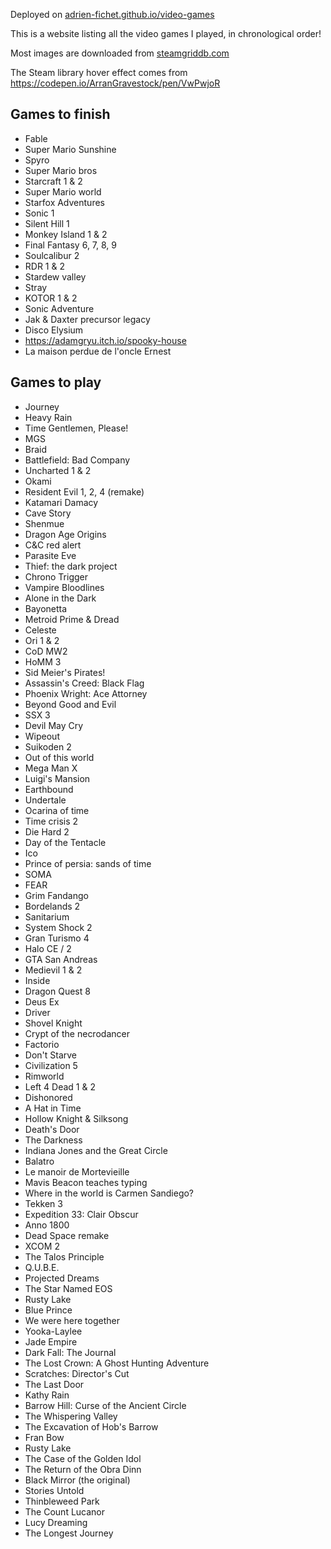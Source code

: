 Deployed on [adrien-fichet.github.io/video-games](https://adrien-fichet.github.io/video-games/)

This is a website listing all the video games I played, in chronological order!

Most images are downloaded from [steamgriddb.com](https://www.steamgriddb.com/)

The Steam library hover effect comes from https://codepen.io/ArranGravestock/pen/VwPwjoR

## Games to finish
- Fable
- Super Mario Sunshine
- Spyro
- Super Mario bros
- Starcraft 1 & 2
- Super Mario world
- Starfox Adventures
- Sonic 1
- Silent Hill 1
- Monkey Island 1 & 2
- Final Fantasy 6, 7, 8, 9
- Soulcalibur 2
- RDR 1 & 2
- Stardew valley
- Stray
- KOTOR 1 & 2
- Sonic Adventure
- Jak & Daxter precursor legacy
- Disco Elysium
- https://adamgryu.itch.io/spooky-house
- La maison perdue de l'oncle Ernest

## Games to play
- Journey
- Heavy Rain
- Time Gentlemen, Please!
- MGS
- Braid
- Battlefield: Bad Company
- Uncharted 1 & 2
- Okami
- Resident Evil 1, 2, 4 (remake)
- Katamari Damacy
- Cave Story
- Shenmue
- Dragon Age Origins
- C&C red alert
- Parasite Eve
- Thief: the dark project
- Chrono Trigger
- Vampire Bloodlines
- Alone in the Dark
- Bayonetta
- Metroid Prime & Dread
- Celeste
- Ori 1 & 2
- CoD MW2
- HoMM 3
- Sid Meier's Pirates!
- Assassin's Creed: Black Flag
- Phoenix Wright: Ace Attorney
- Beyond Good and Evil
- SSX 3
- Devil May Cry
- Wipeout
- Suikoden 2
- Out of this world
- Mega Man X
- Luigi's Mansion
- Earthbound
- Undertale
- Ocarina of time
- Time crisis 2
- Die Hard 2
- Day of the Tentacle
- Ico
- Prince of persia: sands of time
- SOMA
- FEAR
- Grim Fandango
- Bordelands 2
- Sanitarium
- System Shock 2
- Gran Turismo 4
- Halo CE / 2
- GTA San Andreas
- Medievil 1 & 2
- Inside
- Dragon Quest 8
- Deus Ex
- Driver
- Shovel Knight
- Crypt of the necrodancer
- Factorio
- Don't Starve
- Civilization 5
- Rimworld
- Left 4 Dead 1 & 2
- Dishonored
- A Hat in Time
- Hollow Knight & Silksong
- Death's Door
- The Darkness
- Indiana Jones and the Great Circle
- Balatro
- Le manoir de Mortevieille
- Mavis Beacon teaches typing
- Where in the world is Carmen Sandiego?
- Tekken 3
- Expedition 33: Clair Obscur
- Anno 1800
- Dead Space remake
- XCOM 2
- The Talos Principle
- Q.U.B.E.
- Projected Dreams
- The Star Named EOS
- Rusty Lake
- Blue Prince
- We were here together
- Yooka-Laylee
- Jade Empire
- Dark Fall: The Journal
- The Lost Crown: A Ghost Hunting Adventure
- Scratches: Director's Cut
- The Last Door
- Kathy Rain
- Barrow Hill: Curse of the Ancient Circle
- The Whispering Valley
- The Excavation of Hob's Barrow
- Fran Bow
- Rusty Lake
- The Case of the Golden Idol
- The Return of the Obra Dinn
- Black Mirror (the original)
- Stories Untold
- Thinbleweed Park
- The Count Lucanor
- Lucy Dreaming
- The Longest Journey
